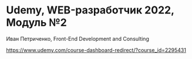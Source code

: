 # Udemy, WEB-разработчик 2022, Модуль №2

Иван Петриченко, Front-End Development and Consulting

https://www.udemy.com/course-dashboard-redirect/?course_id=2295431
